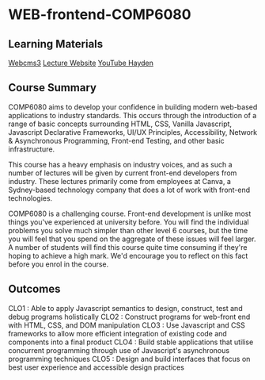 # WEB-frontend-COMP6080

## Learning Materials
[Webcms3](https://webcms3.cse.unsw.edu.au/COMP6080/23T3/)
[Lecture Website](https://cgi.cse.unsw.edu.au/~cs6080/23T3/course-outline)
[YouTube Hayden](https://www.youtube.com/@haydensmith369)

## Course Summary
COMP6080 aims to develop your confidence in building modern web-based applications to industry standards. This occurs through the introduction of a range of basic concepts surrounding HTML, CSS, Vanilla Javascript, Javascript Declarative Frameworks, UI/UX Principles, Accessibility, Network & Asynchronous Programming, Front-end Testing, and other basic infrastructure.

This course has a heavy emphasis on industry voices, and as such a number of lectures will be given by current front-end developers from industry. These lectures primarily come from employees at Canva, a Sydney-based technology company that does a lot of work with front-end technologies.

COMP6080 is a challenging course. Front-end development is unlike most things you've experienced at university before. You will find the individual problems you solve much simpler than other level 6 courses, but the time you will feel that you spend on the aggregate of these issues will feel larger. A number of students will find this course quite time consuming if they're hoping to achieve a high mark. We'd encourage you to reflect on this fact before you enrol in the course.

## Outcomes
CLO1 : Able to apply Javascript semantics to design, construct, test and debug programs holistically
CLO2 : Construct programs for web-front end with HTML, CSS, and DOM manipulation
CLO3 : Use Javascript and CSS frameworks to allow more efficient integration of existing code and components into a final product
CLO4 : Build stable applications that utilise concurrent programming through use of Javascript's asynchronous programming techniques
CLO5 : Design and build interfaces that focus on best user experience and accessible design practices
